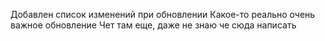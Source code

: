 Добавлен список изменений при обновлении
Какое-то реально очень важное обновление
Чет там еще, даже не знаю че сюда написать
